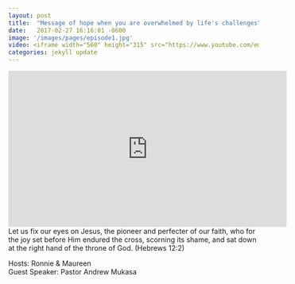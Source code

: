```yaml
---
layout: post
title:  "Message of hope when you are overwhelmed by life's challenges"
date:   2017-02-27 16:16:01 -0600
image: '/images/pages/episode1.jpg'
video: <iframe width="560" height="315" src="https://www.youtube.com/embed/nkaeVc1rCeo" frameborder="0" allowfullscreen></iframe>
categories: jekyll update
---
```

<iframe width="560" height="315" src="https://www.youtube.com/embed/nkaeVc1rCeo" frameborder="0" allowfullscreen></iframe>
Let us fix our eyes on Jesus, the pioneer and perfecter of our faith, who for the joy set before Him endured the cross, scorning its shame, and sat down at the right hand of the throne of God. (Hebrews 12:2)

Hosts: Ronnie & Maureen <br>
Guest Speaker: Pastor Andrew Mukasa


